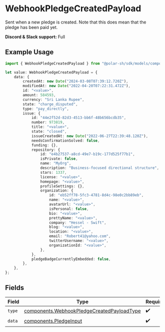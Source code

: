 # WebhookPledgeCreatedPayload

Sent when a new pledge is created. Note that this does mean that the pledge has been paid yet.

**Discord & Slack support:** Full

## Example Usage

```typescript
import { WebhookPledgeCreatedPayload } from "@polar-sh/sdk/models/components";

let value: WebhookPledgeCreatedPayload = {
    data: {
        createdAt: new Date("2024-03-08T07:39:12.720Z"),
        modifiedAt: new Date("2022-04-20T07:22:31.472Z"),
        id: "<value>",
        amount: 584593,
        currency: "Sri Lanka Rupee",
        state: "charge_disputed",
        type: "pay_directly",
        issue: {
            id: "44e2f52d-82d3-4513-bb6f-48b656bcdb35",
            number: 973819,
            title: "<value>",
            state: "closed",
            issueCreatedAt: new Date("2022-06-27T22:39:48.120Z"),
            needsConfirmationSolved: false,
            funding: {},
            repository: {
                id: "e4b27537-a8cd-49e7-b19c-177d525f77b1",
                isPrivate: false,
                name: "MyOrg",
                description: "Business-focused directional structure",
                stars: 1337,
                license: "<value>",
                homepage: "<value>",
                profileSettings: {},
                organization: {
                    id: "eb52ff78-5fc3-4781-8d4c-98e0c2bb89eb",
                    name: "<value>",
                    avatarUrl: "<value>",
                    isPersonal: false,
                    bio: "<value>",
                    prettyName: "<value>",
                    company: "Hessel - Swift",
                    blog: "<value>",
                    location: "<value>",
                    email: "Robert41@yahoo.com",
                    twitterUsername: "<value>",
                    organizationId: "<value>",
                },
            },
            pledgeBadgeCurrentlyEmbedded: false,
        },
    },
};
```

## Fields

| Field                                                                                                    | Type                                                                                                     | Required                                                                                                 | Description                                                                                              |
| -------------------------------------------------------------------------------------------------------- | -------------------------------------------------------------------------------------------------------- | -------------------------------------------------------------------------------------------------------- | -------------------------------------------------------------------------------------------------------- |
| `type`                                                                                                   | [components.WebhookPledgeCreatedPayloadType](../../models/components/webhookpledgecreatedpayloadtype.md) | :heavy_check_mark:                                                                                       | N/A                                                                                                      |
| `data`                                                                                                   | [components.PledgeInput](../../models/components/pledgeinput.md)                                         | :heavy_check_mark:                                                                                       | N/A                                                                                                      |